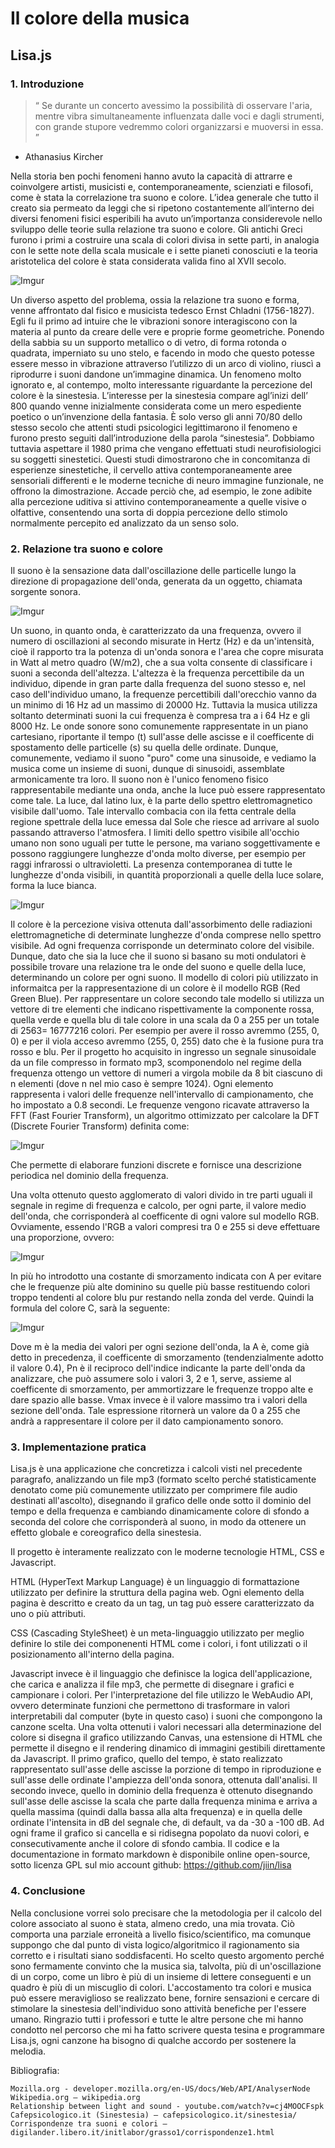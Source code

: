 # Il colore della musica
## Lisa.js 

### 1. Introduzione


> “ Se durante un concerto avessimo la possibilità di osservare l'aria, 
mentre vibra simultaneamente influenzata dalle voci e dagli strumenti, 
con grande stupore vedremmo colori organizzarsi e muoversi in essa. ” 
- Athanasius Kircher

Nella storia ben pochi fenomeni hanno avuto la capacità di attrarre e coinvolgere artisti, musicisti e, contemporaneamente, scienziati e filosofi, come è stata la correlazione tra suono e colore. L’idea generale che tutto il creato sia permeato da leggi che si ripetono costantemente all’interno dei diversi fenomeni fisici esperibili ha avuto un’importanza considerevole nello sviluppo delle teorie sulla relazione tra suono e colore. Gli antichi Greci furono i primi a costruire una scala di colori divisa in sette parti, in analogia con le sette note della scala musicale e i sette pianeti conosciuti e la teoria aristotelica del colore è stata considerata valida fino al XVII secolo.

![Imgur](http://i.imgur.com/jfQLGO1.jpg)

Un diverso aspetto del problema, ossia la relazione tra suono e forma, venne affrontato dal fisico e musicista tedesco Ernst Chladni (1756-1827). Egli fu il primo ad intuire che le vibrazioni sonore interagiscono con la materia al punto da creare delle vere e proprie forme geometriche. Ponendo della sabbia su un supporto metallico o di vetro, di forma rotonda o quadrata, imperniato su uno stelo, e facendo in modo che questo potesse essere messo in vibrazione attraverso l’utilizzo di un arco di violino, riuscì a riprodurre i suoni dandone un’immagine dinamica. 
Un fenomeno molto ignorato e, al contempo, molto interessante riguardante la percezione del colore è la sinestesia.
L’interesse per la sinestesia compare agl’inizi dell’ 800 quando venne inizialmente considerata come un mero espediente poetico o un’invenzione della fantasia. 
È solo verso gli anni 70/80 dello stesso secolo che attenti studi psicologici legittimarono il fenomeno e furono presto seguiti dall’introduzione della parola “sinestesia”. Dobbiamo tuttavia aspettare il 1980 prima che vengano effettuati studi neurofisiologici su soggetti sinestetici. 
Questi studi dimostrarono che in concomitanza di esperienze sinestetiche, il cervello attiva contemporaneamente aree sensoriali differenti e le moderne tecniche di neuro immagine funzionale, ne offrono la dimostrazione.
Accade perciò che, ad esempio, le zone adibite alla percezione uditiva si attivino contemporaneamente a quelle visive o olfattive, consentendo una sorta di doppia percezione dello stimolo normalmente percepito ed analizzato da un senso solo.

### 2. Relazione tra suono e colore

Il suono è la sensazione data dall'oscillazione delle particelle lungo la direzione di propagazione dell'onda, generata da un oggetto, chiamata sorgente sonora. 

![Imgur](http://i.imgur.com/muO1fGp.jpg)

Un suono, in quanto onda, è caratterizzato da una frequenza, ovvero il numero di oscillazioni al secondo misurate in Hertz (Hz) e da un'intensità, cioè il rapporto tra la potenza di un'onda sonora e l'area che copre misurata in Watt al metro quadro (W/m2), che a sua volta consente di classificare i suoni a seconda dell'altezza. L'altezza è la frequenza percettibile da un individuo, dipende in gran parte dalla frequenza del suono stesso e, nel caso dell'individuo umano, la frequenze percettibili dall'orecchio vanno da un minimo di 16 Hz ad un massimo di 20000 Hz. 
Tuttavia la musica utilizza soltanto determinati suoni la cui frequenza è compresa tra a i     64 Hz e gli 8000 Hz. 
Le onde sonore sono comunemente rappresentate in un piano cartesiano, riportante il tempo (t) sull'asse delle ascisse e il coefficente di spostamento delle particelle (s) su quella delle ordinate.
Dunque, comunemente, vediamo il suono "puro" come una sinusoide, e vediamo la musica come un insieme di suoni, dunque di sinusoidi, assemblate armonicamente tra loro. 
Il suono non è l'unico fenomeno fisico rappresentabile mediante una onda, anche la luce può essere rappresentato come tale.
La luce, dal latino lux, è la parte dello spettro elettromagnetico visibile dall'uomo. 
Tale intervallo combacia con ila fetta centrale della regione spettrale della luce emessa dal Sole che riesce ad arrivare al suolo passando attraverso l'atmosfera. 
I limiti dello spettro visibile all'occhio umano non sono uguali per tutte le persone, ma variano soggettivamente e possono raggiungere lunghezze d'onda molto diverse, per esempio per raggi infrarossi o ultravioletti.
La presenza contemporanea di tutte le lunghezze d'onda visibili, in quantità proporzionali a quelle della luce solare, forma la luce bianca.

![Imgur](http://i.imgur.com/pR9eSag.jpg)

Il colore è la percezione visiva ottenuta dall'assorbimento delle radiazioni elettromagnetiche di determinate lunghezze d'onda comprese nello spettro visibile. 
Ad ogni frequenza corrisponde un determinato colore del visibile. 
Dunque, dato che sia la luce che il suono si basano su moti ondulatori è possibile trovare una relazione tra le onde del suono e quelle della luce, determinando un colore per ogni suono.
Il modello di colori più utilizzato in informaitca per la rappresentazione di un colore è il modello RGB (Red Green Blue). 
Per rappresentare un colore secondo tale modello si utilizza un vettore di tre elementi che indicano rispettivamente la componente rossa, quella verde e quella blu di tale colore in una scala da 0 a 255 per un totale di 2563= 16777216 colori.
Per esempio per avere il rosso avremmo (255, 0, 0) e per il viola acceso avremmo (255, 0, 255) dato che è la fusione pura tra rosso e blu.
Per il progetto ho acquisito in ingresso un segnale sinusoidale da un file compresso in formato mp3, scomponendolo nel regime della frequenza ottengo un vettore di numeri a virgola mobile da 8 bit ciascuno di n elementi (dove n nel mio caso è sempre 1024).
Ogni elemento rappresenta i valori delle frequenze nell'intervallo di campionamento, che ho impostato a 0.8 secondi.
Le frequenze vengono ricavate attraverso la FFT (Fast Fourier Transform), un algoritmo ottimizzato per calcolare la DFT (Discrete Fourier Transform) definita come:

![Imgur](http://i.imgur.com/NuIAkxD.png)

Che permette di elaborare funzioni discrete e fornisce una descrizione periodica nel dominio della frequenza.

Una volta ottenuto questo agglomerato di valori divido in tre parti uguali il segnale in regime di frequenza e calcolo, per ogni parte, il valore medio dell'onda, che corrisponderà al coefficente di ogni valore sul modello RGB.
Ovviamente, essendo l'RGB a valori compresi tra 0 e 255 si deve effettuare una proporzione, ovvero: 

![Imgur](http://i.imgur.com/CN3L7bT.gif)

In più ho introdotto una costante di smorzamento indicata con A per evitare che le frequenze più alte dominino su quelle più basse restituendo colori troppo tendenti al colore blu pur restando nella zonda del verde. Quindi la formula del colore C, sarà la seguente:

![Imgur](http://i.imgur.com/ytlXh3z.gif)

Dove m è la media dei valori per ogni sezione dell'onda, la A è, come già detto in precedenza, il coefficente di smorzamento (tendenzialmente adotto il valore 0.4), Pn è il reciproco dell'indice indicante la parte dell'onda da analizzare, che può assumere solo i valori 3, 2 e 1, serve, assieme al coefficente di smorzamento, per ammortizzare le frequenze troppo alte e dare spazio alle basse. 
Vmax invece è il valore massimo tra i valori della sezione dell'onda. 
Tale espressione ritornerà un valore da 0 a 255 che andrà a rappresentare il colore per il dato campionamento sonoro. 


### 3. Implementazione pratica

Lisa.js è una applicazione che concretizza i calcoli visti nel precedente paragrafo, analizzando un file mp3 (formato scelto perché statisticamente denotato come più comunemente utilizzato per comprimere file audio destinati all'ascolto), disegnando il grafico delle onde sotto il dominio del tempo e della frequenza e cambiando dinamicamente colore di sfondo a seconda del colore che corrisponderà al suono, in modo da ottenere un effetto globale e coreografico della sinestesia. 
 
Il progetto è interamente realizzato con le moderne tecnologie HTML, CSS e Javascript. 

HTML (HyperText Markup Language) è un linguaggio di formattazione utilizzato per definire la struttura della pagina web. Ogni elemento della pagina è descritto e creato da un tag, un tag può essere caratterizzato da uno o più attributi.

CSS (Cascading StyleSheet) è un meta-linguaggio utilizzato per meglio definire lo stile dei componenenti HTML come i colori, i font utilizzati o il posizionamento all'interno della pagina.

Javascript invece è il linguaggio che definisce la logica dell'applicazione, che carica e analizza il file mp3, che permette di disegnare i grafici e campionare i colori. Per l'interpretazione del file utilizzo le WebAudio API, ovvero determinate funzioni che permettono di trasformare in valori interpretabili dal computer (byte in questo caso) i suoni che compongono la canzone scelta. Una volta ottenuti i valori necessari alla determinazione del colore si disegna il grafico utilizzando Canvas, una estensione di HTML che permette il disegno e il rendering dinamico di immagini gestibili direttamente da Javascript.
Il primo grafico, quello del tempo, è stato realizzato rappresentato sull'asse delle ascisse la porzione di tempo in riproduzione e sull'asse delle ordinate l'ampiezza dell'onda sonora, ottenuta dall'analisi. Il secondo invece, quello in dominio della frequenza è ottenuto disegnando sull'asse delle ascisse la scala che parte dalla frequenza minima e arriva a quella massima (quindi dalla bassa alla alta frequenza) e in quella delle ordinate l'intensita in dB del segnale che, di default, va da -30 a -100 dB.
Ad ogni frame il grafico si cancella e si ridisegna popolato da nuovi colori, e consecutivamente anche il colore di sfondo cambia. Il codice e la documentazione in formato markdown è disponibile online open-source, sotto licenza GPL sul mio account github: https://github.com/jiin/lisa


### 4. Conclusione

Nella conclusione vorrei solo precisare che la metodologia per il calcolo del colore associato al suono è stata, almeno credo, una mia trovata.  Ciò comporta una parziale erroneità a livello fisico/scientifico, ma comunque suppongo che dal punto di vista logico/algoritmico il ragionamento sia corretto e i risultati siano soddisfacenti. 
Ho scelto questo argomento perché sono fermamente convinto che la musica sia, talvolta, più di un'oscillazione di un corpo, come un libro è più di un insieme di lettere conseguenti e un quadro è più di un miscuglio di colori.
L'accostamento tra colori e musica può essere meraviglioso se realizzato bene, fornire sensazioni e cercare di stimolare la sinestesia dell'individuo sono attività benefiche per l'essere umano.
Ringrazio tutti i professori e tutte le altre persone che mi hanno condotto nel percorso che mi ha fatto scrivere questa tesina e programmare Lisa.js, ogni canzone ha bisogno di qualche accordo per sostenere la melodia. 

Bibliografia:

    Mozilla.org - developer.mozilla.org/en-US/docs/Web/API/AnalyserNode
	Wikipedia.org – wikipedia.org
	Relationship between light and sound - youtube.com/watch?v=cj4MOOCFspk
	Cafepsicologico.it (Sinestesia) – cafepsicologico.it/sinestesia/
	Corrispondenze tra suoni e colori –digilander.libero.it/initlabor/grasso1/corrispondenze1.html


